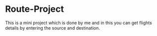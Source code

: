 # Route-Project
This is a mini project which is done by me and in this you can get flights details by entering the source and destination. 
